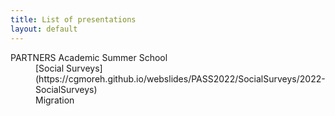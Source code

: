 ```yaml
---
title: List of presentations
layout: default
---
```


<dl>
<dt>PARTNERS Academic Summer School</dt>
<dd>[Social Surveys](https://cgmoreh.github.io/webslides/PASS2022/SocialSurveys/2022-SocialSurveys)</dd>
<dd>Migration</dd>
</dl>